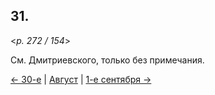 
## 31.

<*p. 272 / 154*>

См. Дмитриевского, только без примечания.

[← 30-е](08_30_GMT.ru.md) | [Август](README.md#31-й) | [1-е сентября →](../09_september/09_01_GMT.ru.md)
